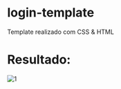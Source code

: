 # login-template
Template realizado com CSS &amp; HTML

# Resultado:

![1](https://user-images.githubusercontent.com/118132323/201540573-abbd4b6c-7ad1-4d9c-b7fd-f6d04967f188.png)
